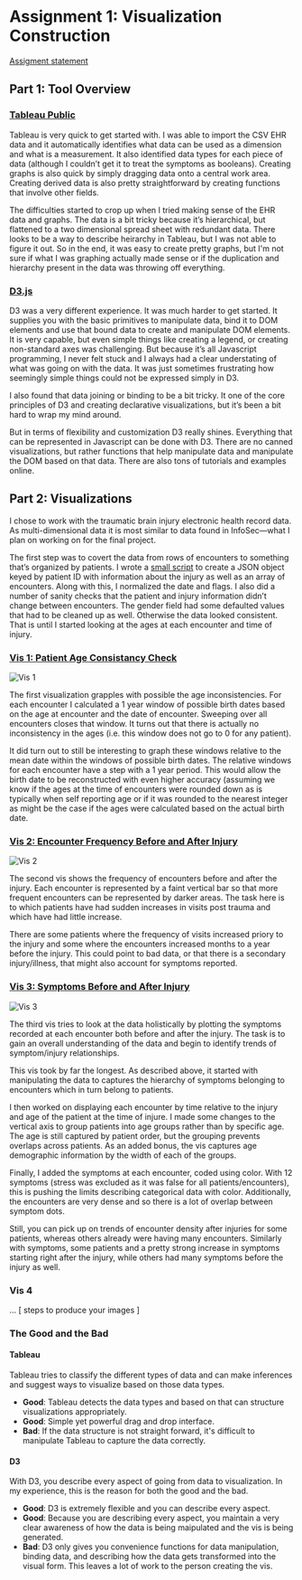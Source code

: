 # Assignment 1: Visualization Construction

[Assigment statement](https://sites.google.com/a/umbc.edu/datavisualization/assignments/asgn1) 

## Part 1: Tool Overview

### [Tableau Public](https://public.tableau.com/s/)

Tableau is very quick to get started with. I was able to import the CSV EHR
data and it automatically identifies what data can be used as a dimension and
what is a measurement. It also identified data types for each piece of data
(although I couldn’t get it to treat the symptoms as booleans).  Creating
graphs is also quick by simply dragging data onto a central work area.
Creating derived data is also pretty straightforward by creating functions that
involve other fields. 

The difficulties started to crop up when I tried making sense of the EHR data
and graphs. The data is a bit tricky because it’s hierarchical, but flattened
to a two dimensional spread sheet with redundant data. There looks to be a way
to describe heirarchy in Tableau, but I was not able to figure it out. So in the
end, it was easy to create pretty graphs, but I'm not sure if what I was graphing
actually made sense or if the duplication and hierarchy present in the data was
throwing off everything.

### [D3.js](https://d3js.org/)

D3 was a very different experience. It was much harder to get started. It supplies
you with the basic primitives to manipulate data, bind it to DOM elements and use
that bound data to create and manipulate DOM elements. It is very capable, but
even simple things like creating a legend, or creating non-standard axes was
challenging. But because it’s all Javascript programming, I never felt stuck and I
always had a clear understating of what was going on with the data. It was
just sometimes frustrating how seemingly simple things could not be
expressed simply in D3.

I also found that data joining or binding to be a bit tricky. It one of the core
principles of D3 and creating declarative visualizations, but it’s been a bit hard
to wrap my mind around.

But in terms of flexibility and customization D3 really shines. Everything that
can be represented in Javascript can be done with D3. There are no canned visualizations,
but rather functions that help manipulate data and manipulate the DOM based on that
data. There are also tons of tutorials and examples online.

## Part 2: Visualizations

I chose to work with the traumatic brain injury electronic health record data.
As multi-dimensional data it is most similar to data found in InfoSec—what I
plan on working on for the final project.

The first step was to covert the data from rows of encounters to something
that’s organized by patients. I wrote a [small script](data/to-json) to create
a JSON object keyed by patient ID with information about the injury as well as
an array of encounters. Along with this, I normalized the date and flags. I also
did a number of sanity checks that the patient and injury information didn’t
change between encounters. The gender field had some defaulted values that had
to be cleaned up as well. Otherwise the data looked consistent. That is until
I started looking at the ages at each encounter and time of injury.

### [Vis 1: Patient Age Consistancy Check](https://bl.ocks.org/esturcke/510d67c32b5949e55aaee750a6534113)

![Vis 1](./vis-1.png)

The first visualization grapples with possible the age inconsistencies. For each
encounter I calculated a 1 year window of possible birth dates based on the age
at encounter and the date of encounter. Sweeping over all encounters closes
that window. It turns out that there is actually no inconsistency in the ages
(i.e. this window does not go to 0 for any patient). 

It did turn out to still be interesting to graph these windows relative to the mean
date within the windows of possible birth dates. The relative windows for each
encounter have a step with a 1 year period. This would allow the birth date to
be reconstructed with even higher accuracy (assuming we know if the ages at the
time of encounters were rounded down as is typically when self reporting age or
if it was rounded to the nearest integer as might be the case if the ages were
calculated based on the actual birth date.

### [Vis 2: Encounter Frequency Before and After Injury](https://bl.ocks.org/esturcke/cb2b6ee34b6e9eb4fc3b21979a031762)

![Vis 2](./vis-2.png)

The second vis shows the frequency of encounters before and after the injury. Each
encounter is represented by a faint vertical bar so that more frequent encounters
can be represented by darker areas. The task here is to which patients have had sudden
increases in visits post trauma and which have had little increase.

There are some patients where the frequency of visits increased priory to the injury
and some where the encounters increased months to a year before the injury. This
could point to bad data, or that there is a secondary injury/illness, that might
also account for symptoms reported.

### [Vis 3: Symptoms Before and After Injury](https://bl.ocks.org/esturcke/65673642c2221dd7f0ef428e13ab782b)

![Vis 3](./vis-3.png)

The third vis tries to look at the data holistically by plotting the symptoms
recorded at each encounter both before and after the injury. The task is to gain
an overall understanding of the data and begin to identify trends of
symptom/injury relationships.

This vis took by far the longest. As described above, it started with
manipulating the data to captures the hierarchy of symptoms belonging to
encounters which in turn belong to patients.

I then worked on displaying each encounter by time relative
to the injury and age of the patient at the time of injure. I made some changes
to the vertical axis to group patients into age groups rather than by specific age.
The age is still captured by patient order, but the grouping prevents overlaps
across patients. As an added bonus, the vis captures age demographic information
by the width of each of the groups.

Finally, I added the symptoms at each encounter, coded using color. With 12
symptoms (stress was excluded as it was false for all patients/encounters), this
is pushing the limits describing categorical data with color. Additionally, the
encounters are very dense and so there is a lot of overlap between symptom
dots.

Still, you can pick up on trends of encounter density after injuries for some
patients, whereas others already were having many encounters. Similarly with
symptoms, some patients and a pretty strong increase in symptoms starting right
after the injury, while others had many symptoms before the injury as well.

### Vis 4

... [ steps to produce your images ]

### The Good and the Bad

#### Tableau

Tableau tries to classify the different types of data and can make inferences
and suggest ways to visualize based on those data types.

 - **Good**: Tableau detects the data types and based on that can structure
   visualizations appropriately.
 - **Good**: Simple yet powerful drag and drop interface.
 - **Bad**: If the data structure is not straight forward, it's difficult to
   manipulate Tableau to capture the data correctly.

#### D3

With D3, you describe every aspect of going from data to visualization. In my
experience, this is the reason for both the good and the bad. 

 - **Good**: D3 is extremely flexible and you can describe every aspect.
 - **Good**: Because you are describing every aspect, you maintain a very clear
   awareness of how the data is being maipulated and the vis is being
   generated.
 - **Bad**: D3 only gives you convenience functions for data manipulation,
   binding data, and describing how the data gets transformed into the visual
   form. This leaves a lot of work to the person creating the vis. 



